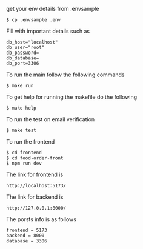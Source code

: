 get your env details from .envsample

```
$ cp .envsample .env
```

Fill with important details such as
```secret_key="aryan"
db_host="localhost"
db_user="root"
db_password=
db_database=
db_port=3306
```

To run the main follow the following commands
```
$ make run
```

To get help for running the makefile do the following
```
$ make help
```

To run the test on email verification
```
$ make test
```

To run the frontend
```
$ cd frontend
$ cd food-order-front
$ npm run dev
```
The link for frontend is
```
http://localhost:5173/
```

The link for backend is
```
http://127.0.0.1:8000/
```

The porsts info is as follows
```
frontend = 5173
backend = 8000
database = 3306
```
